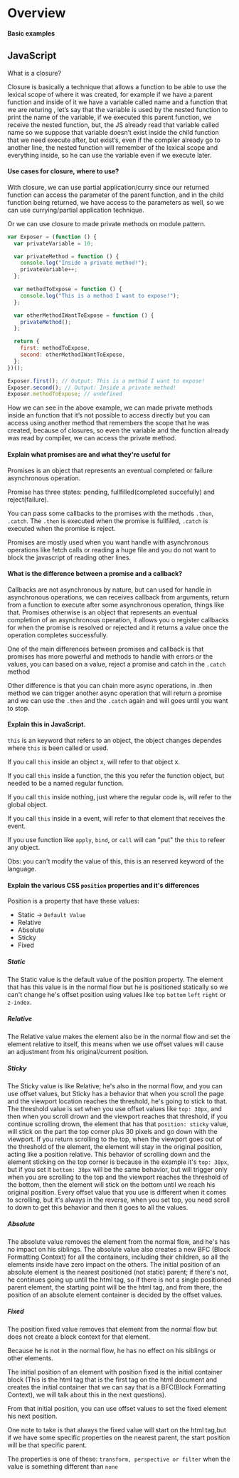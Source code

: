 # Overview

#### Basic examples

## JavaScript

What is a closure?

Closure is basically a technique that allows a function to be able to use the lexical scope of where it was created, for example if we have a parent function and inside of it we have a variable called name and a function that we are returing , let’s say that the variable is used by the nested function to print the name of the variable, if we executed this parent function, we receive the nested function, but, the JS already read that variable called name so we suppose that variable doesn’t exist inside the child function that we need execute after, but exist’s, even if the compiler already go to another line, the nested function will remember of the lexical scope and everything inside, so he can use the variable even if we execute later.

#### Use cases for closure, where to use?

With closure, we can use partial application/curry since our returned function can access the parameter of the parent function, and in the child function being returned, we have access to the parameters as well, so we can use currying/partial application technique.

Or we can use closure to made private methods on module pattern.

```jsx
var Exposer = (function () {
  var privateVariable = 10;

  var privateMethod = function () {
    console.log("Inside a private method!");
    privateVariable++;
  };

  var methodToExpose = function () {
    console.log("This is a method I want to expose!");
  };

  var otherMethodIWantToExpose = function () {
    privateMethod();
  };

  return {
    first: methodToExpose,
    second: otherMethodIWantToExpose,
  };
})();

Exposer.first(); // Output: This is a method I want to expose!
Exposer.second(); // Output: Inside a private method!
Exposer.methodToExpose; // undefined
```

How we can see in the above example, we can made private methods inside an function that it’s not possible to access directly but you can access using another method that remembers the scope that he was created, because of closures, so even the variable and the function already was read by compiler, we can access the private method.

#### Explain what promises are and what they're useful for

Promises is an object that represents an eventual completed or failure asynchronous operation.

Promise has three states: pending, fullfilled(completed succefully) and reject(failure).

You can pass some callbacks to the promises with the methods `.then`, `.catch`. The `.then` is executed when the promise is fullfiled, `.catch` is executed when the promise is reject.

Promises are mostly used when you want handle with asynchronous operations like fetch calls or reading a huge file and you do not want to block the javascript of reading other lines.

#### What is the difference between a promise and a callback?

Callbacks are not asynchronous by nature, but can used for handle in asynchronous operations, we can receives callback from arguments, return from a function to execute after some asynchronous operation, things like that. Promises otherwise is an object that represents an eventual completion of an asynchronous operation, it allows you o register callbacks for when the promise is resolved or rejected and it returns a value once the operation completes successfully.

One of the main differences between promises and callback is that promises has more powerful and methods to handle with errors or the values, you can based on a value, reject a promise and catch in the `.catch` method

Other difference is that you can chain more async operations, in .then method we can trigger another async operation that will return a promise and we can use the `.then` and the `.catch` again and will goes until you want to stop.

#### Explain this in JavaScript.

`this` is an keyword that refers to an object, the object changes dependes where `this` is been called or used.

If you call `this` inside an object x, will refer to that object x.

If you call `this` inside a function, the this you refer the function object, but needed to be a named regular function.

If you call `this` inside nothing, just where the regular code is, will refer to the global object.

If you call `this` inside in a event, will refer to that element that receives the event.

If you use function like `apply`, `bind`, or `call` will can "put" the `this` to refeer any object.

Obs: you can't modify the value of this, this is an reserved keyword of the language.

#### Explain the various CSS `position` properties and it's differences

Position is a property that have these values:

- Static -> `Default Value`
- Relative
- Absolute
- Sticky
- Fixed

##### Static

The Static value is the default value of the position property. The element that has this value is in the normal flow but he is positioned statically so we can't change he's offset position using values like `top` `bottom` `left` `right` or `z-index`.

##### Relative

The Relative value makes the element also be in the normal flow and set the element relative to itself, this means when we use offset values will cause an adjustment from his original/current position.

##### Sticky

The Sticky value is like Relative; he's also in the normal flow, and you can use offset values, but Sticky has a behavior that when you scroll the page and the viewport location reaches the threshold, he's going to stick to that. The threshold value is set when you use offset values like `top: 30px`, and then when you scroll drown and the viewport reaches that threshold, if you continue scrolling drown, the element that has that `position: sticky` value, will stick on the part the top corner plus 30 pixels and go down with the viewport. If you return scrolling to the top, when the viewport goes out of the threshold of the element, the element will stay in the original position, acting like a position relative.
This behavior of scrolling down and the element sticking on the top corner is because in the example it's `top: 30px`, but if you set it `bottom: 30px` will be the same behavior, but will trigger only when you are scrolling to the top and the viewport reaches the threshold of the bottom, then the element will stick on the bottom until we reach his original position.
Every offset value that you use is different when it comes to scrolling, but it's always in the reverse, when you set top, you need scroll to down to get this behavior and then it goes to all the values.

##### Absolute

The absolute value removes the element from the normal flow, and he's has no impact on his siblings. The absolute value also creates a new BFC (Block Formatting Context) for all the containers, including their children, so all the elements inside have zero impact on the others.
The initial position of an absolute element is the nearest positioned (not static) parent; if there's not, he continues going up until the html tag, so if there is not a single positioned parent element, the starting point will be the html tag, and from there, the position of an absolute element container is decided by the offset values.

##### Fixed

The position fixed value removes that element from the normal flow but does not create a block context for that element.

Because he is not in the normal flow, he has no effect on his siblings or other elements.

The initial position of an element with position fixed is the initial container block (This is the html tag that is the first tag on the html document and creates the initial container that we can say that is a BFC(Block Formatting Context), we will talk about this in the next questions).

From that initial position, you can use offset values to set the fixed element his next position.

One note to take is that always the fixed value will start on the html tag,but if we have some specific properties on the nearest parent, the start position will be that specific parent.

The properties is one of these: ```transform, perspective or filter``` when the value is something different than ```none```
